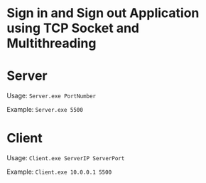 # **Sign in and Sign out Application using TCP Socket and Multithreading**
# Server
Usage: `Server.exe PortNumber`

Example: `Server.exe 5500`
# Client
Usage: `Client.exe ServerIP ServerPort`

Example: `Client.exe 10.0.0.1 5500`
